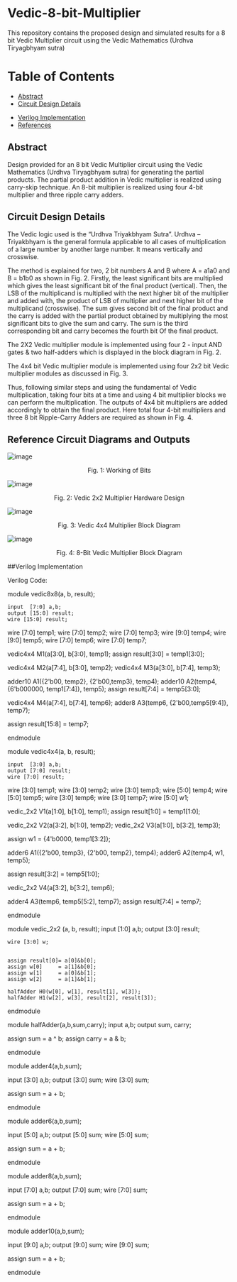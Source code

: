 # Vedic-8-bit-Multiplier
This repository contains the proposed design and simulated results for a 8 bit Vedic Multiplier circuit using the Vedic Mathematics (Urdhva Tiryagbhyam sutra)



# Table of Contents
   * [Abstract](#abstract)
  * [Circuit Design Details](#circuit-design-details) 
 - [Verilog Implementation](#verilog-implementation) 
 - [References](#references)


## Abstract

Design provided for an 8 bit Vedic Multiplier circuit using the Vedic Mathematics (Urdhva Tiryagbhyam sutra) for generating the partial products. The partial product addition in Vedic multiplier is realized using carry-skip technique.
An 8-bit multiplier is realized using four 4-bit multiplier and three ripple carry adders. 

## Circuit Design Details

The Vedic logic used is the “Urdhva Triyakbhyam Sutra”. Urdhva – Triyakbhyam is the general formula applicable to
all cases of multiplication of a large number by another large number. It means vertically and crosswise.  


The method is explained for two, 2 bit numbers A
and B where A = a1a0 and B = b1b0 as shown in Fig. 2.
Firstly, the least significant bits are multiplied which gives the
least significant bit of the final product (vertical). Then, the
LSB of the multiplicand is multiplied with the next higher bit
of the multiplier and added with, the product of LSB of
multiplier and next higher bit of the multiplicand (crosswise).
The sum gives second bit of the final product and the carry is
added with the partial product obtained by multiplying the
most significant bits to give the sum and carry. The sum is the
third corresponding bit and carry becomes the fourth bit
Of the final product.

The 2X2 Vedic multiplier module is implemented using four 2 - input AND gates & two half-adders which is displayed in the block diagram in Fig. 2. 

The 4x4 bit Vedic multiplier module is implemented using
four 2x2 bit Vedic multiplier modules as discussed in Fig. 3.


Thus, following similar steps and using the fundamental of Vedic multiplication, taking four
bits at a time and using 4 bit multiplier blocks we
can perform the multiplication. The outputs of 4x4 bit
multipliers are added accordingly to obtain the final product.
Here total four 4-bit multipliers and three 8 bit Ripple-Carry Adders are required as shown in Fig. 4.


## Reference Circuit Diagrams and Outputs

![image](https://user-images.githubusercontent.com/70422874/179449293-c597eaa3-295f-47bf-bb82-f91903bd59a9.png)
<p align="center">
  Fig. 1: Working of Bits
</p>

![image](https://user-images.githubusercontent.com/70422874/179449346-d5fa9e54-748b-4af9-83ff-96e0afd6cb02.png)
<p align="center">
  Fig. 2: Vedic 2x2 Multiplier Hardware Design
</p>

![image](https://user-images.githubusercontent.com/70422874/179449367-07397b01-1d4c-488e-a663-33d7343f3bfa.png)
<p align="center">
  Fig. 3: Vedic 4x4 Multiplier Block Diagram
</p>

![image](https://user-images.githubusercontent.com/70422874/179449398-edd972cc-3428-401b-976b-578f1cd215d0.png)
<p align="center">
  Fig. 4: 8-Bit Vedic Multiplier Block Diagram
</p>

##Verilog Implementation

Verilog Code:

module vedic8x8(a, b, result);

    input  [7:0] a,b;
    output [15:0] result;
    wire [15:0] result;

wire [7:0] temp1;
wire [7:0] temp2;
wire [7:0] temp3;
wire [9:0] temp4;
wire [9:0] temp5;
wire [7:0] temp6;
wire [7:0] temp7;

vedic4x4 M1(a[3:0], b[3:0], temp1);
assign result[3:0] = temp1[3:0];

vedic4x4 M2(a[7:4], b[3:0], temp2);
vedic4x4 M3(a[3:0], b[7:4], temp3);

adder10 A1({2'b00, temp2}, {2'b00,temp3}, temp4);
adder10 A2(temp4, {6'b000000, temp1[7:4]}, temp5);
assign result[7:4] = temp5[3:0];

vedic4x4 M4(a[7:4], b[7:4], temp6);
adder8 A3(temp6, {2'b00,temp5[9:4]}, temp7);

assign result[15:8] = temp7;

endmodule

module vedic4x4(a, b, result);

    input  [3:0] a,b;
    output [7:0] result;
    wire [7:0] result;

wire [3:0] temp1;
wire [3:0] temp2;
wire [3:0] temp3;
wire [5:0] temp4;
wire [5:0] temp5;
wire [3:0] temp6;
wire [3:0] temp7;
wire [5:0] w1;

vedic_2x2 V1(a[1:0], b[1:0], temp1);
assign result[1:0] = temp1[1:0];

vedic_2x2 V2(a[3:2], b[1:0], temp2);
vedic_2x2 V3(a[1:0], b[3:2], temp3);

assign w1 = {4'b0000, temp1[3:2]};

adder6 A1({2'b00, temp3}, {2'b00, temp2}, temp4);
adder6 A2(temp4, w1, temp5);

assign result[3:2] = temp5[1:0];

vedic_2x2 V4(a[3:2], b[3:2], temp6);

adder4 A3(temp6, temp5[5:2], temp7);
assign result[7:4] = temp7;


endmodule

module vedic_2x2 (a, b, result);
    input [1:0] a,b;
    output [3:0] result;

    wire [3:0] w;
    
    
    assign result[0]= a[0]&b[0];
    assign w[0]     = a[1]&b[0];
    assign w[1]     = a[0]&b[1];
    assign w[2]     = a[1]&b[1];

    halfAdder H0(w[0], w[1], result[1], w[3]);
    halfAdder H1(w[2], w[3], result[2], result[3]);    
    
endmodule

module halfAdder(a,b,sum,carry);
    input a,b;
    output sum, carry;

assign sum   = a ^ b;
assign carry = a & b;

endmodule

module adder4(a,b,sum);

input [3:0] a,b;
output [3:0] sum;
wire [3:0] sum;

assign sum = a + b;

endmodule

module adder6(a,b,sum);

input [5:0] a,b;
output [5:0] sum;
wire [5:0] sum;

assign sum = a + b;

endmodule

module adder8(a,b,sum);

input [7:0] a,b;
output [7:0] sum;
wire [7:0] sum;

assign sum = a + b;

endmodule

module adder10(a,b,sum);

input [9:0] a,b;
output [9:0] sum;
wire [9:0] sum;

assign sum = a + b;

endmodule
